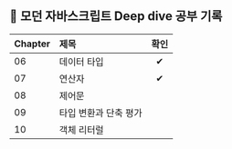 ## 🧩 모던 자바스크립트 Deep dive 공부 기록

| Chapter | 제목 | 확인 |
|:------|:------|:------:|
| 06 | 데이터 타입| ✔ |
| 07 | 연산자 | ✔ |
| 08 | 제어문 |  |
| 09 | 타입 변환과 단축 평가 |  |
| 10 | 객체 리터럴 | |
